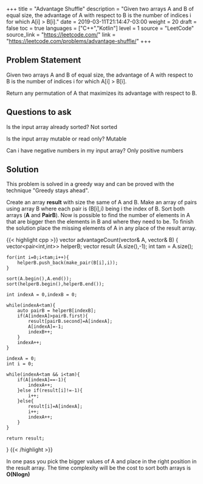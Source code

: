 +++
title = "Advantage Shuffle"
description = "Given two arrays A and B of equal size, the advantage of A with respect to B is the number of indices i for which A[i] > B[i]."
date = 2019-03-11T21:14:47-03:00
weight = 20
draft = false
toc = true
languages = ["C++","Kotlin"]
level = 1
source = "LeetCode"
source_link = "https://leetcode.com/"
link = "https://leetcode.com/problems/advantage-shuffle/"
+++
<h2 class="title is-4"> Problem Statement </h2>

Given two arrays A and B of equal size, the advantage of A with respect to B is the number of indices i for which A[i] > B[i].

Return any permutation of A that maximizes its advantage with respect to B.

<h2 class="title is-4"> Questions to ask </h2>

Is the input array already sorted? Not sorted

Is the input array mutable or read only? Mutable

Can i have negative numbers in my input array? Only positive numbers

<h2 class="title is-5"> Solution </h2>

This problem is solved in a greedy way and can be proved with the technique "Greedy stays ahead".

Create an array **result** with size the same of A and B. Make an array of pairs using array B where each pair is (B[i],i) being i the index of B.
Sort both arrays (**A** and **PairB**). Now is possible to find the number of elements in A that are bigger then the elements in B and
where they need to be. To finish the solution place the missing elements of A in any place of the result array.

{{< highlight cpp >}}
vector<int> advantageCount(vector<int>& A, vector<int>& B) {
    vector<pair<int,int>> helperB;
    vector<int> result (A.size(),-1);
    int tam = A.size();

    for(int i=0;i<tam;i++){
        helperB.push_back(make_pair(B[i],i));
    }

    sort(A.begin(),A.end());
    sort(helperB.begin(),helperB.end());

    int indexA = 0,indexB = 0;

    while(indexA<tam){
        auto pairB = helperB[indexB];
        if(A[indexA]>pairB.first){
            result[pairB.second]=A[indexA];
            A[indexA]=-1;
            indexB++;
        }
        indexA++;
    }

    indexA = 0;
    int i = 0;

    while(indexA<tam && i<tam){
        if(A[indexA]==-1){
            indexA++;
        }else if(result[i]!=-1){
            i++;
        }else{
            result[i]=A[indexA];
            i++;
            indexA++;
        }
    }

    return result;
}
{{< /highlight >}}

In one pass you pick the bigger values of A and place in the right position in the result array.
The time complexity will be the cost to sort both arrays is **O(Nlogn)**
